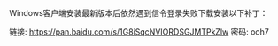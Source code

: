 Windows客户端安装最新版本后依然遇到信令登录失败下载安装以下补丁：

链接: https://pan.baidu.com/s/1G8iSqcNVIORDSGJMTPkZlw  密码: ooh7

